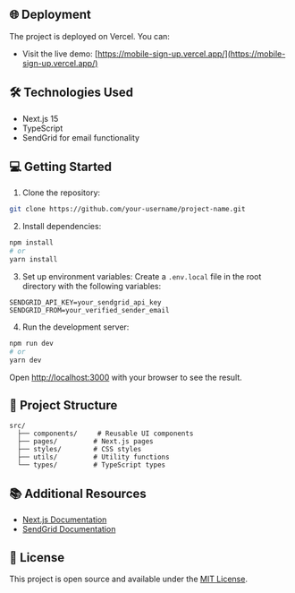 ## 🌐 Deployment

The project is deployed on Vercel. You can:
- Visit the live demo: [https://mobile-sign-up.vercel.app/](https://mobile-sign-up.vercel.app/)

## 🛠 Technologies Used

- Next.js 15
- TypeScript
- SendGrid for email functionality

## 💻 Getting Started

1. Clone the repository:
```bash
git clone https://github.com/your-username/project-name.git
```

2. Install dependencies:
```bash
npm install
# or
yarn install
```

3. Set up environment variables:
Create a `.env.local` file in the root directory with the following variables:
```env
SENDGRID_API_KEY=your_sendgrid_api_key
SENDGRID_FROM=your_verified_sender_email
```

4. Run the development server:
```bash
npm run dev
# or
yarn dev
```

Open [http://localhost:3000](http://localhost:3000) with your browser to see the result.

## 📝 Project Structure

```
src/
  ├── components/     # Reusable UI components
  ├── pages/         # Next.js pages
  ├── styles/        # CSS styles
  ├── utils/         # Utility functions
  └── types/         # TypeScript types
```

## 📚 Additional Resources

- [Next.js Documentation](https://nextjs.org/docs)
- [SendGrid Documentation](https://docs.sendgrid.com/)

## 📄 License

This project is open source and available under the [MIT License](LICENSE).

